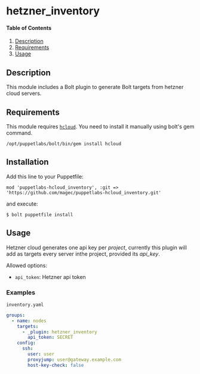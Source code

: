 # hetzner_inventory

#### Table of Contents

1. [Description](#description)
2. [Requirements](#requirements)
3. [Usage](#usage)

## Description

This module includes a Bolt plugin to generate Bolt targets from hetzner cloud servers.

## Requirements

This module requires [`hcloud`](https://rubygems.org/gems/hcloud). You need to install it
manually using bolt's gem command.

```
/opt/puppetlabs/bolt/bin/gem install hcloud
```
## Installation

Add this line to your Puppetfile:

```
mod 'puppetlabs-hcloud_inventory', :git => 'https://github.com/magec/puppetlabs-hcloud_inventory.git'
```

and execute:

```
$ bolt puppetfile install
```

## Usage

Hetzner cloud generates one api key per *project*, currently this plugin will add as targets every server inthe project, provided its *api_key*.

Allowed options:

- `api_token`: Hetzner api token

### Examples

`inventory.yaml`
```yaml
groups:
  - name: nodes
    targets:
      - _plugin: hetzner_inventory
	    api_token: SECRET
    config:
      ssh:
        user: user
        proxyjump: user@gateway.example.com
        host-key-check: false
```
